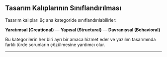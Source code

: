 ## Tasarım Kalıplarının Sınıflandırılması

Tasarım kalıpları üç ana kategoride sınıflandırılabilirler:

**Yaratımsal (Creational)** — **Yapısal (Structural)** — **Davranışsal (Behavioral)**

Bu kategorilerin her biri ayrı bir amaca hizmet eder ve yazılım tasarımında farklı türde sorunların çözülmesine yardımcı olur.

---
